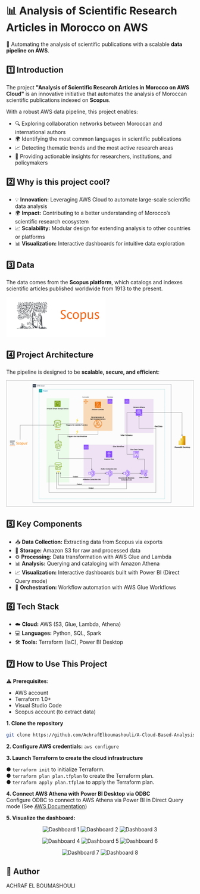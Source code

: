 # 📊 Analysis of Scientific Research Articles in Morocco on AWS  

🚀 Automating the analysis of scientific publications with a scalable **data pipeline on AWS**.  



## 1️⃣ Introduction  
The project **"Analysis of Scientific Research Articles in Morocco on AWS Cloud"** is an innovative initiative that automates the analysis of Moroccan scientific publications indexed on **Scopus**.  

With a robust AWS data pipeline, this project enables:  
- 🔍 Exploring collaboration networks between Moroccan and international authors  
- 🌍 Identifying the most common languages in scientific publications  
- 📈 Detecting thematic trends and the most active research areas  
- 🎯 Providing actionable insights for researchers, institutions, and policymakers  


## 2️⃣ Why is this project cool?  
- 💡 **Innovation:** Leveraging AWS Cloud to automate large-scale scientific data analysis  
- 🌍 **Impact:** Contributing to a better understanding of Morocco’s scientific research ecosystem  
- 📈 **Scalability:** Modular design for extending analysis to other countries or platforms  
- 📊 **Visualization:** Interactive dashboards for intuitive data exploration  


## 3️⃣ Data  
The data comes from the **Scopus platform**, which catalogs and indexes scientific articles published worldwide from 1913 to the present.  

![Scopus logo](Images/scopus.png)  


## 4️⃣ Project Architecture  
The pipeline is designed to be **scalable, secure, and efficient**:  

![Architecture](Images/architecture.png)  



## 5️⃣ Key Components  
- 📥 **Data Collection:** Extracting data from Scopus via exports  
- 💾 **Storage:** Amazon S3 for raw and processed data  
- ⚙️ **Processing:** Data transformation with AWS Glue and Lambda  
- 📊 **Analysis:** Querying and cataloging with Amazon Athena  
- 📈 **Visualization:** Interactive dashboards built with Power BI (Direct Query mode)  
- 🧩 **Orchestration:** Workflow automation with AWS Glue Workflows  



## 6️⃣ Tech Stack  
- ☁️ **Cloud:** AWS (S3, Glue, Lambda, Athena)  
- 💻 **Languages:** Python, SQL, Spark  
- 🛠️ **Tools:** Terraform (IaC), Power BI Desktop  



## 7️⃣ How to Use This Project  

⚠️ **Prerequisites:**  
- AWS account  
- Terraform 1.0+  
- Visual Studio Code  
- Scopus account (to extract data)  

**1. Clone the repository**  
```bash
git clone https://github.com/AchrafElboumashouli/A-Cloud-Based-Analysis-of-Scientific-Publications-in-Morocco-Using-AWS-.git
```

**2. Configure AWS credentials:**
`aws configure`

**3. Launch Terraform to create the cloud infrastructure**

● `terraform init` to initialize Terraform.   
● `terraform plan plan.tfplan` to create the Terraform plan.   
● `terraform apply plan.tfplan` to apply the Terraform plan.   


**4. Connect AWS Athena with Power BI Desktop via ODBC**  
Configure ODBC to connect to AWS Athena via Power BI in Direct Query mode (See [AWS Documentation](https://docs.aws.amazon.com/athena/latest/ug/odbc-v2-driver.html))

**5. Visualize the dashboard:**  
<p align="center">
  <img src="Images\Screenshot 2025-02-10 030109.png" alt="Dashboard 1" width="30%">
  <img src="Images\Screenshot 2025-02-10 030235.png" alt="Dashboard 2" width="30%">
  <img src="Images\Screenshot 2025-02-10 030433.png" alt="Dashboard 3" width="30%">
</p>
<p align="center">
  <img src="Images\Screenshot 2025-02-10 030448.png" alt="Dashboard 4" width="30%">
  <img src="Images\Screenshot 2025-02-10 030511.png" alt="Dashboard 5" width="30%">
  <img src="Images\Screenshot 2025-02-10 030532.png" alt="Dashboard 6" width="30%">
</p>
<p align="center">
  <img src="Images\Screenshot 2025-02-10 030628.png" alt="Dashboard 7" width="30%">
  <img src="Images\Screenshot 2025-02-10 031837.png" alt="Dashboard 8" width="30%">

</p>

## 👤 Author
ACHRAF EL BOUMASHOULI




